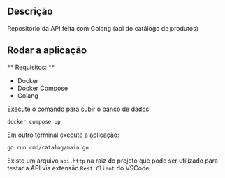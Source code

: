 ## Descrição

Repositório da API feita com Golang (api do catálogo de produtos)

## Rodar a aplicação

** Requisitos: **

- Docker
- Docker Compose
- Golang

Execute o comando para subir o banco de dados:

```
docker compose up
```

Em outro terminal execute a aplicação:

```
go run cmd/catalog/main.go
```

Existe um arquivo `api.http` na raiz do projeto que pode ser utilizado para testar a API via extensão `Rest Client` do VSCode.
